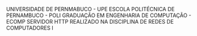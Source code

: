 UNIVERSIDADE DE PERNMABUCO - UPE
ESCOLA POLITÉCNICA DE PERNAMBUCO - POLI
GRADUAÇÃO EM ENGENHARIA DE COMPUTAÇÃO - ECOMP
SERVIDOR HTTP REALIZADO NA DISCIPLINA DE REDES DE COMPUTADORES I
